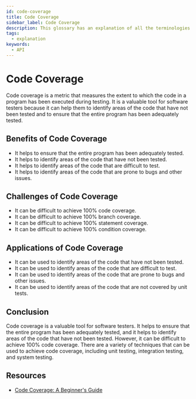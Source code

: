 ```yaml
---
id: code-coverage
title: Code Coverage
sidebar_label: Code Coverage
description: This glossary has an explanation of all the terminologies that beginners find difficult to understand at first glance.
tags:
  - explanation
keywords:
  - API
---
```


# Code Coverage
Code coverage is a metric that measures the extent to which the code in a program has been executed during testing. It is a valuable tool for software testers because it can help them to identify areas of the code that have not been tested and to ensure that the entire program has been adequately tested.

## Benefits of Code Coverage
- It helps to ensure that the entire program has been adequately tested.
- It helps to identify areas of the code that have not been tested.
- It helps to identify areas of the code that are difficult to test.
- It helps to identify areas of the code that are prone to bugs and other issues.

## Challenges of Code Coverage
- It can be difficult to achieve 100% code coverage.
- It can be difficult to achieve 100% branch coverage.
- It can be difficult to achieve 100% statement coverage.
- It can be difficult to achieve 100% condition coverage.

## Applications of Code Coverage
- It can be used to identify areas of the code that have not been tested.
- It can be used to identify areas of the code that are difficult to test.
- It can be used to identify areas of the code that are prone to bugs and other issues.
- It can be used to identify areas of the code that are not covered by unit tests.

## Conclusion
Code coverage is a valuable tool for software testers. It helps to ensure that the entire program has been adequately tested, and it helps to identify areas of the code that have not been tested. However, it can be difficult to achieve 100% code coverage. There are a variety of techniques that can be used to achieve code coverage, including unit testing, integration testing, and system testing.

## Resources
- [Code Coverage: A Beginner's Guide](https://www.guru99.com/code-coverage.html)


